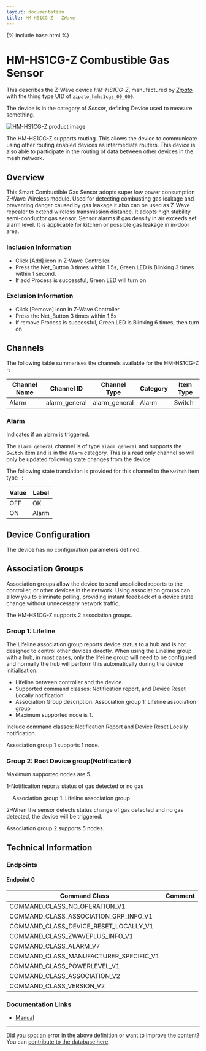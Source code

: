 ```yaml
---
layout: documentation
title: HM-HS1CG-Z - ZWave
---
```


{% include base.html %}

# HM-HS1CG-Z Combustible Gas Sensor
This describes the Z-Wave device *HM-HS1CG-Z*, manufactured by *[Zipato](http://www.zipato.com/)* with the thing type UID of ```zipato_hmhs1cgz_00_000```.

The device is in the category of *Sensor*, defining Device used to measure something.

![HM-HS1CG-Z product image](https://www.cd-jackson.com/zwave_device_uploads/963/963_default.jpg)


The HM-HS1CG-Z supports routing. This allows the device to communicate using other routing enabled devices as intermediate routers.  This device is also able to participate in the routing of data between other devices in the mesh network.

## Overview

This Smart Combustible Gas Sensor adopts super low power consumption Z-Wave Wireless module. Used for detecting combusting gas leakage and preventing danger caused by gas leakage it also can be used as Z-Wave repealer to extend wireless transmission distance. It adopts high stability semi-conductor gas sensor. Sensor alarms if gas density in air exceeds set alarm level. It is applicable for kitchen or possible gas leakage in in-door area.

### Inclusion Information

  * Click [Add] icon in Z-Wave Controller.
  * Press the Net_Button 3 times within 1.5s, Green LED is Blinking 3 times within 1 second.
  * If add Process is successful, Green LED will turn on

### Exclusion Information

  * Click [Remove] icon in Z-Wave Controller.
  * Press the Net_Button 3 times within 1.5s
  * If remove Process is successful, Green LED is Blinking 6 times, then turn on

## Channels

The following table summarises the channels available for the HM-HS1CG-Z -:

| Channel Name | Channel ID | Channel Type | Category | Item Type |
|--------------|------------|--------------|----------|-----------|
| Alarm | alarm_general | alarm_general | Alarm | Switch | 

### Alarm
Indicates if an alarm is triggered.

The ```alarm_general``` channel is of type ```alarm_general``` and supports the ```Switch``` item and is in the ```Alarm``` category. This is a read only channel so will only be updated following state changes from the device.

The following state translation is provided for this channel to the ```Switch``` item type -:

| Value | Label     |
|-------|-----------|
| OFF | OK |
| ON | Alarm |



## Device Configuration

The device has no configuration parameters defined.

## Association Groups

Association groups allow the device to send unsolicited reports to the controller, or other devices in the network. Using association groups can allow you to eliminate polling, providing instant feedback of a device state change without unnecessary network traffic.

The HM-HS1CG-Z supports 2 association groups.

### Group 1: Lifeline

The Lifeline association group reports device status to a hub and is not designed to control other devices directly. When using the Lineline group with a hub, in most cases, only the lifeline group will need to be configured and normally the hub will perform this automatically during the device initialisation.
  * Lifeline between controller and the device.
  * Supported command classes: Notification report, and Device Reset Locally notification.
  * Association Group description: Association group 1: Lifeline association group
  * Maximum supported node is 1.

Include command classes: Notification Report and Device Reset Locally notification.

Association group 1 supports 1 node.

### Group 2: Root Device group(Notification)

Maximum supported nodes are 5.  
  
1-Notification reports status of gas detected or no gas  
  
    Association group 1: Lifeline association group  
  
2-When the sensor detects status change of gas detected and no gas detected, the device will be triggered.

Association group 2 supports 5 nodes.

## Technical Information

### Endpoints

#### Endpoint 0

| Command Class | Comment |
|---------------|---------|
| COMMAND_CLASS_NO_OPERATION_V1| |
| COMMAND_CLASS_ASSOCIATION_GRP_INFO_V1| |
| COMMAND_CLASS_DEVICE_RESET_LOCALLY_V1| |
| COMMAND_CLASS_ZWAVEPLUS_INFO_V1| |
| COMMAND_CLASS_ALARM_V7| |
| COMMAND_CLASS_MANUFACTURER_SPECIFIC_V1| |
| COMMAND_CLASS_POWERLEVEL_V1| |
| COMMAND_CLASS_ASSOCIATION_V2| |
| COMMAND_CLASS_VERSION_V2| |

### Documentation Links

* [Manual](https://www.cd-jackson.com/zwave_device_uploads/963/hm-hs1cg-z-USER-MANUAL.pdf)

---

Did you spot an error in the above definition or want to improve the content?
You can [contribute to the database here](http://www.cd-jackson.com/index.php/zwave/zwave-device-database/zwave-device-list/devicesummary/963).
